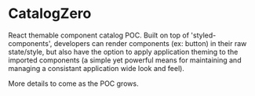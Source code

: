 # CatalogZero
React themable component catalog POC. Built on top of 'styled-components', developers can render components (ex: button) in their raw state/style, but also have the option to apply application theming to the imported components (a simple yet powerful means for maintaining and managing a consistant application wide look and feel).

More details to come as the POC grows.
